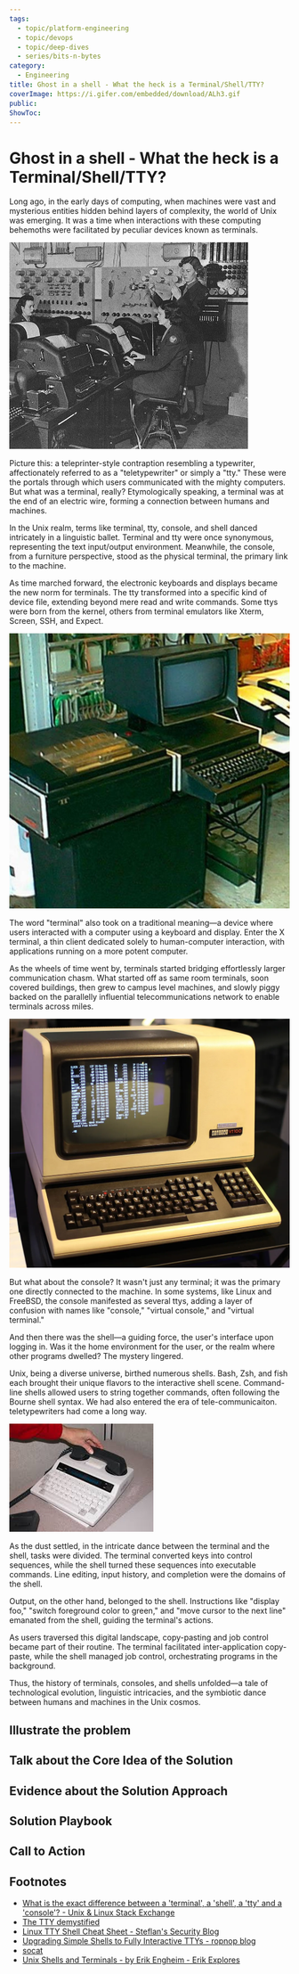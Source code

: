 ```yaml
---
tags:
  - topic/platform-engineering
  - topic/devops
  - topic/deep-dives
  - series/bits-n-bytes
category:
  - Engineering
title: Ghost in a shell - What the heck is a Terminal/Shell/TTY?
coverImage: https://i.gifer.com/embedded/download/ALh3.gif
public: 
ShowToc:
---
```

# Ghost in a shell - What the heck is a Terminal/Shell/TTY?

Long ago, in the early days of computing, when machines were vast and mysterious entities hidden behind layers of complexity, the world of Unix was emerging. It was a time when interactions with these computing behemoths were facilitated by peculiar devices known as terminals.

![](Assets/media/Ghost%20in%20a%20shell%20-%20What%20the%20heck%20is%20a%20Terminal,Shell%20and%20TTY/Ghost%20in%20a%20shell%20-%20What%20the%20heck%20is%20a%20Terminal,Shell%20and%20TTY-image-20240116000635848.png)


Picture this: a teleprinter-style contraption resembling a typewriter, affectionately referred to as a "teletypewriter" or simply a "tty." These were the portals through which users communicated with the mighty computers. But what was a terminal, really? Etymologically speaking, a terminal was at the end of an electric wire, forming a connection between humans and machines.

In the Unix realm, terms like terminal, tty, console, and shell danced intricately in a linguistic ballet. Terminal and tty were once synonymous, representing the text input/output environment. Meanwhile, the console, from a furniture perspective, stood as the physical terminal, the primary link to the machine.

As time marched forward, the electronic keyboards and displays became the new norm for terminals. The tty transformed into a specific kind of device file, extending beyond mere read and write commands. Some ttys were born from the kernel, others from terminal emulators like Xterm, Screen, SSH, and Expect.


![Display Replaced Paper | 480](Assets/media/Ghost%20in%20a%20shell%20-%20What%20the%20heck%20is%20a%20Terminal,Shell%20and%20TTY/Ghost%20in%20a%20shell%20-%20What%20the%20heck%20is%20a%20Terminal,Shell%20and%20TTY-image-20240116000801901.png)


The word "terminal" also took on a traditional meaning—a device where users interacted with a computer using a keyboard and display. Enter the X terminal, a thin client dedicated solely to human-computer interaction, with applications running on a more potent computer.

As the wheels of time went by, terminals started bridging effortlessly larger communication chasm. What started off as same room terminals, soon covered buildings, then grew to campus level machines, and slowly piggy backed on the parallelly influential telecommunications network to enable terminals across miles. 


![Beginning to look a lot like a modern day Desktop| 480](Assets/media/Ghost%20in%20a%20shell%20-%20What%20the%20heck%20is%20a%20Terminal,Shell%20and%20TTY/Ghost%20in%20a%20shell%20-%20What%20the%20heck%20is%20a%20Terminal,Shell%20and%20TTY-image-20240116002335555.png)



But what about the console? It wasn't just any terminal; it was the primary one directly connected to the machine. In some systems, like Linux and FreeBSD, the console manifested as several ttys, adding a layer of confusion with names like "console," "virtual console," and "virtual terminal."

And then there was the shell—a guiding force, the user's interface upon logging in. Was it the home environment for the user, or the realm where other programs dwelled? The mystery lingered.

Unix, being a diverse universe, birthed numerous shells. Bash, Zsh, and fish each brought their unique flavors to the interactive shell scene. Command-line shells allowed users to string together commands, often following the Bourne shell syntax. We had also entered the era of tele-communicaiton. teletypewriters had come a long way. 

![Two essential elements. Communicate and Type. With a cameo from early segment LED display | 480](Assets/media/Ghost%20in%20a%20shell%20-%20What%20the%20heck%20is%20a%20Terminal,Shell%20and%20TTY/Ghost%20in%20a%20shell%20-%20What%20the%20heck%20is%20a%20Terminal,Shell%20and%20TTY-image-20240116000701840.png)

As the dust settled, in the intricate dance between the terminal and the shell, tasks were divided. The terminal converted keys into control sequences, while the shell turned these sequences into executable commands. Line editing, input history, and completion were the domains of the shell.

Output, on the other hand, belonged to the shell. Instructions like "display foo," "switch foreground color to green," and "move cursor to the next line" emanated from the shell, guiding the terminal's actions.

As users traversed this digital landscape, copy-pasting and job control became part of their routine. The terminal facilitated inter-application copy-paste, while the shell managed job control, orchestrating programs in the background.

Thus, the history of terminals, consoles, and shells unfolded—a tale of technological evolution, linguistic intricacies, and the symbiotic dance between humans and machines in the Unix cosmos.

## Illustrate the problem


## Talk about the Core Idea of the Solution


## Evidence about the Solution Approach


## Solution Playbook 


## Call to Action


## Footnotes
- [What is the exact difference between a 'terminal', a 'shell', a 'tty' and a 'console'? - Unix & Linux Stack Exchange](https://unix.stackexchange.com/questions/4126/what-is-the-exact-difference-between-a-terminal-a-shell-a-tty-and-a-con)
- [The TTY demystified](https://www.linusakesson.net/programming/tty/)
- [Linux TTY Shell Cheat Sheet - Steflan's Security Blog](https://steflan-security.com/linux-tty-shell-cheat-sheet/)
- [Upgrading Simple Shells to Fully Interactive TTYs - ropnop blog](https://blog.ropnop.com/upgrading-simple-shells-to-fully-interactive-ttys/)
- [socat](http://www.dest-unreach.org/socat/doc/socat.html)
- [Unix Shells and Terminals - by Erik Engheim - Erik Explores](https://erikexplores.substack.com/p/unix-shells-and-terminals)